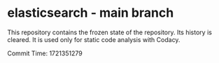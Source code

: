 # elasticsearch - main branch

This repository contains the frozen state of the repository.
Its history is cleared. It is used only for static code
analysis with Codacy.

Commit Time: 1721351279